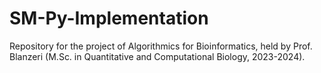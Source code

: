 # SM-Py-Implementation
Repository for the project of Algorithmics for Bioinformatics, held by Prof. Blanzeri (M.Sc. in Quantitative and Computational Biology, 2023-2024). 
